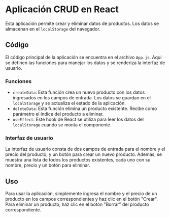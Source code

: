 # Aplicación CRUD en React

Esta aplicación permite crear y eliminar datos de productos. Los datos se almacenan en el `localStorage` del navegador.

## Código

El código principal de la aplicación se encuentra en el archivo `App.js`. Aquí se definen las funciones para manejar los datos y se renderiza la interfaz de usuario.

### Funciones

- `createData`: Esta función crea un nuevo producto con los datos ingresados en los campos de entrada. Los datos se guardan en el `localStorage` y se actualiza el estado de la aplicación.
- `deleteData`: Esta función elimina un producto existente. Recibe como parámetro el índice del producto a eliminar.
- `useEffect`: Este hook de React se utiliza para leer los datos del `localStorage` cuando se monta el componente.

### Interfaz de usuario

La interfaz de usuario consta de dos campos de entrada para el nombre y el precio del producto, y un botón para crear un nuevo producto. Además, se muestra una lista de todos los productos existentes, cada uno con su nombre, precio y un botón para eliminar.

## Uso

Para usar la aplicación, simplemente ingresa el nombre y el precio de un producto en los campos correspondientes y haz clic en el botón "Crear". Para eliminar un producto, haz clic en el botón "Borrar" del producto correspondiente.